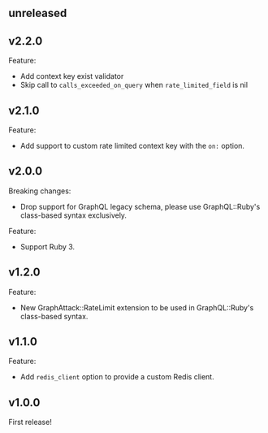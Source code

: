unreleased
----------

v2.2.0
------

Feature:
- Add context key exist validator
- Skip call to `calls_exceeded_on_query` when `rate_limited_field` is nil

v2.1.0
------

Feature:
- Add support to custom rate limited context key with the `on:` option.

v2.0.0
------

Breaking changes:
- Drop support for GraphQL legacy schema, please use GraphQL::Ruby's class-based
  syntax exclusively.

Feature:
- Support Ruby 3.

v1.2.0
------

Feature:
- New GraphAttack::RateLimit extension to be used in GraphQL::Ruby's class-based
  syntax.

v1.1.0
------

Feature:
- Add `redis_client` option to provide a custom Redis client.

v1.0.0
------

First release!
